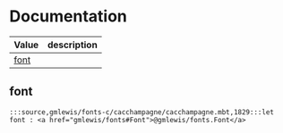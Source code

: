 # Documentation
|Value|description|
|---|---|
|[font](#font)||

## font

```moonbit
:::source,gmlewis/fonts-c/cacchampagne/cacchampagne.mbt,1829:::let font : <a href="gmlewis/fonts#Font">@gmlewis/fonts.Font</a>
```

